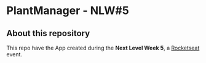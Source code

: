# PlantManager - NLW#5


## About this repository

This repo have the App created during the **Next Level Week 5**, a [Rocketseat](https://rocketseat.com.br/) event.
